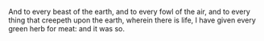 And to every beast of the earth, and to every fowl of the air, and to every thing that creepeth upon the earth, wherein there is life, I have given every green herb for meat: and it was so.
